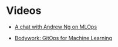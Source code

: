 # Videos

- [A chat with Andrew Ng on MLOps](https://www.youtube.com/watch?v=06-AZXmwHjo)

- [Bodywork: GitOps for Machine Learning](https://www.youtube.com/watch?v=m4cn7HJUxng)